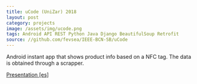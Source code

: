 ```yaml
---
title: uCode (UniZar) 2018
layout: post
category: projects
image: /assets/img/ucode.png
tags: Android API REST Python Java Django BeautifulSoup Retrofit
source: //github.com/fevsea/IEEE-BCN-SB/uCode
---
```

Android instant app that shows product info based on a NFC tag.
The data is obtained through a scrapper.

[Presentation [es]](https://docs.google.com/presentation/d/1-BCeal05KQ9Jy7fsLAOdLrWWHXRo1JFt3rG3fmLXaKU/edit?usp=sharing)
